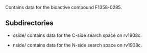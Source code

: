 Contains data for the bioactive compound F1358-0285.

## Subdirectories

- cside/ contains data for the C-side search space on rv1908c.

- nside/ contains data for the N-side search space on rv1908c.

